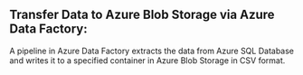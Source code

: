 ## Transfer Data to Azure Blob Storage via Azure Data Factory:
A pipeline in Azure Data Factory extracts the data from Azure SQL Database and writes it to a specified container in Azure Blob Storage in CSV format.


